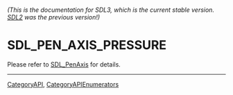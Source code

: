 ###### (This is the documentation for SDL3, which is the current stable version. [SDL2](https://wiki.libsdl.org/SDL2/) was the previous version!)
# SDL_PEN_AXIS_PRESSURE

Please refer to [SDL_PenAxis](SDL_PenAxis) for details.

----
[CategoryAPI](CategoryAPI), [CategoryAPIEnumerators](CategoryAPIEnumerators)

